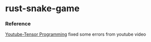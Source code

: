 # rust-snake-game

### Reference
[Youtube-Tensor Programming](https://youtu.be/DnT_7M7L7vo?si=3H2t7kPBE7Y-YDS1)
fixed some errors from youtube video
